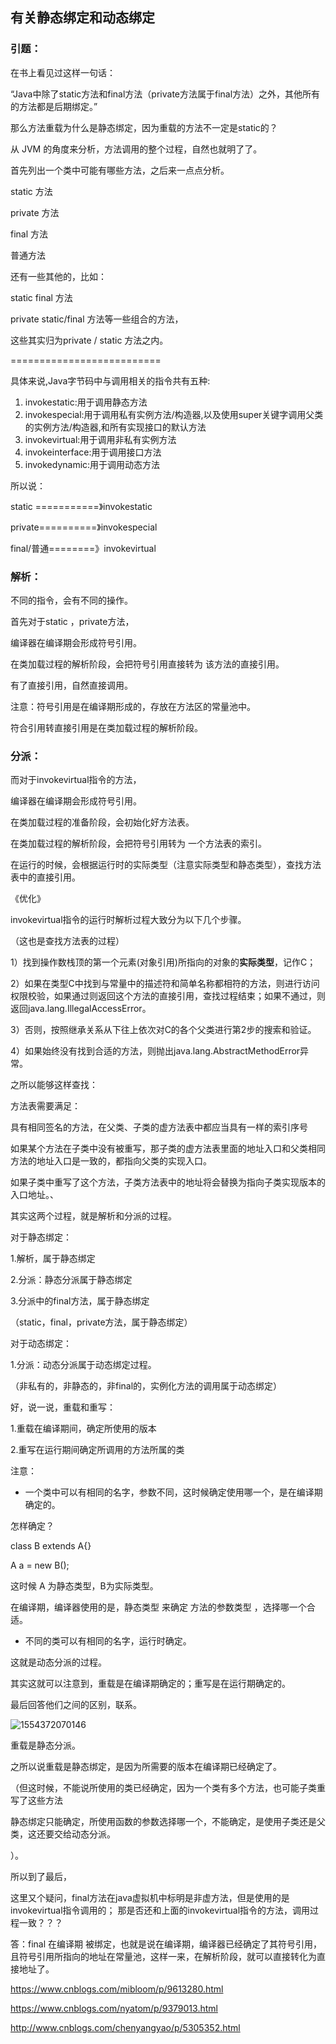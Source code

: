 ## 有关静态绑定和动态绑定



### 引题：

在书上看见过这样一句话：

“Java中除了static方法和final方法（private方法属于final方法）之外，其他所有的方法都是后期绑定。”

那么方法重载为什么是静态绑定，因为重载的方法不一定是static的？



从 JVM 的角度来分析，方法调用的整个过程，自然也就明了了。



首先列出一个类中可能有哪些方法，之后来一点点分析。



static 方法

private 方法

final 方法

普通方法



还有一些其他的，比如：

static final 方法

private static/final 方法等一些组合的方法，

这些其实归为private / static 方法之内。



==========================

具体来说,Java字节码中与调用相关的指令共有五种:

1. invokestatic:用于调用静态方法
2. invokespecial:用于调用私有实例方法/构造器,以及使用super关键字调用父类的实例方法/构造器,和所有实现接口的默认方法
3. invokevirtual:用于调用非私有实例方法
4. invokeinterface:用于调用接口方法
5. invokedynamic:用于调用动态方法



所以说：



static ===========》invokestatic

private==========》invokespecial

final/普通========》invokevirtual





### 解析：

不同的指令，会有不同的操作。

首先对于static ，private方法，

编译器在编译期会形成符号引用。

在类加载过程的解析阶段，会把符号引用直接转为 该方法的直接引用。

有了直接引用，自然直接调用。



注意：符号引用是在编译期形成的，存放在方法区的常量池中。

符合引用转直接引用是在类加载过程的解析阶段。



### 分派：

而对于invokevirtual指令的方法，

编译器在编译期会形成符号引用。

在类加载过程的准备阶段，会初始化好方法表。

在类加载过程的解析阶段，会把符号引用转为 一个方法表的索引。

在运行的时候，会根据运行时的实际类型（注意实际类型和静态类型），查找方法表中的直接引用。



《优化》

invokevirtual指令的运行时解析过程大致分为以下几个步骤。

（这也是查找方法表的过程）

​       1）找到操作数栈顶的第一个元素(对象引用)所指向的对象的**实际类型**，记作C；

​       2）如果在类型C中找到与常量中的描述符和简单名称都相符的方法，则进行访问权限校验，如果通过则返回这个方法的直接引用，查找过程结束；如果不通过，则返回java.lang.IllegalAccessError。

​      3）否则，按照继承关系从下往上依次对C的各个父类进行第2步的搜索和验证。

​      4）如果始终没有找到合适的方法，则抛出java.lang.AbstractMethodError异常。



之所以能够这样查找：

方法表需要满足：

具有相同签名的方法，在父类、子类的虚方法表中都应当具有一样的索引序号

如果某个方法在子类中没有被重写，那子类的虚方法表里面的地址入口和父类相同方法的地址入口是一致的，都指向父类的实现入口。

如果子类中重写了这个方法，子类方法表中的地址将会替换为指向子类实现版本的入口地址。、







其实这两个过程，就是解析和分派的过程。



对于静态绑定：

1.解析，属于静态绑定

2.分派：静态分派属于静态绑定

3.分派中的final方法，属于静态绑定

（static，final，private方法，属于静态绑定）



对于动态绑定：

1.分派：动态分派属于动态绑定过程。

（非私有的，非静态的，非final的，实例化方法的调用属于动态绑定）



好，说一说，重载和重写：



1.重载在编译期间，确定所使用的版本

2.重写在运行期间确定所调用的方法所属的类



注意：

* 一个类中可以有相同的名字，参数不同，这时候确定使用哪一个，是在编译期确定的。

怎样确定？

class B extends A{}

A a = new B();

这时候 A 为静态类型，B为实际类型。

在编译期，编译器使用的是，静态类型 来确定 方法的参数类型 ，选择哪一个合适。



* 不同的类可以有相同的名字，运行时确定。

这就是动态分派的过程。



其实这就可以注意到，重载是在编译期确定的；重写是在运行期确定的。



最后回答他们之间的区别，联系。

![1554372070146](C:\Users\Administrator\AppData\Roaming\Typora\typora-user-images\1554372070146.png)





重载是静态分派。

之所以说重载是静态绑定，是因为所需要的版本在编译期已经确定了。

（但这时候，不能说所使用的类已经确定，因为一个类有多个方法，也可能子类重写了这些方法

静态绑定只能确定，所使用函数的参数选择哪一个，不能确定，是使用子类还是父类，这还要交给动态分派。

）。



所以到了最后，

这里又个疑问，final方法在java虚拟机中标明是非虚方法，但是使用的是invokevirtual指令调用的； 那是否还和上面的invokevirtual指令的方法，调用过程一致？？？



答：final 在编译期 被绑定，也就是说在编译期，编译器已经确定了其符号引用，且符号引用所指向的地址在常量池，这样一来，在解析阶段，就可以直接转化为直接地址了。











https://www.cnblogs.com/mibloom/p/9613280.html

https://www.cnblogs.com/nyatom/p/9379013.html

http://www.cnblogs.com/chenyangyao/p/5305352.html































